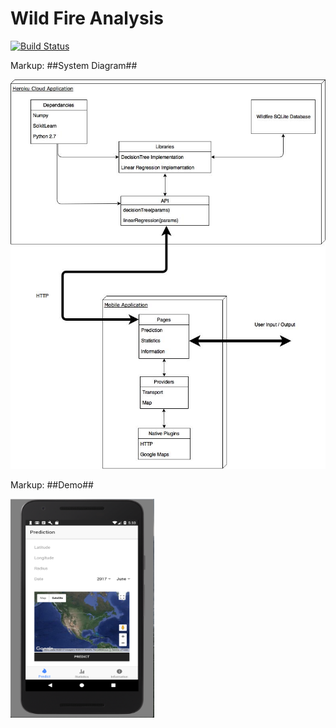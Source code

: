 # Wild Fire Analysis 

[![Build Status](https://travis-ci.org/Combinations/wfa.svg?branch=master)](https://travis-ci.org/Combinations/wfa)

Markup: ##System Diagram##

![Alt text](WFA_Application_Architecture.jpg?raw=true "system diagram")

Markup: ##Demo##

<img src="PredictionPage.png?raw=true" width="230" height="350">




